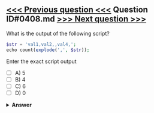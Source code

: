 [<<< Previous question <<<](0407.md)   Question ID#0408.md   [>>> Next question >>>](0409.md)
---

What is the output of the following script?

```php
$str = 'val1,val2,,val4,';
echo count(explode(',', $str));
```
Enter the exact script output

- [ ] A) 5
- [ ] B) 4
- [ ] C) 6
- [ ] D) 0

<details><summary><b>Answer</b></summary>
<p>
  Answer: <strong>A</strong>
</p>
</details>
